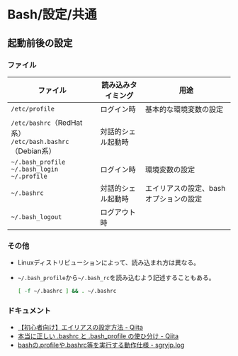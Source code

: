 # Bash/設定/共通

## 起動前後の設定

### ファイル

ファイル|読み込みタイミング|用途
---|---|---
`/etc/profile`|ログイン時|基本的な環境変数の設定
`/etc/bashrc`（RedHat系）<br>`/etc/bash.bashrc`（Debian系）|対話的シェル起動時|
`~/.bash_profile`<br>`~/.bash_login`<br>`~/.profile`|ログイン時|環境変数の設定
`~/.bashrc`|対話的シェル起動時|エイリアスの設定、bashオプションの設定
`~/.bash_logout`|ログアウト時|

### その他

- Linuxディストリビューションによって、読み込まれ方は異なる。

- `~/.bash_profile`から`~/.bash_rc`を読み込むよう記述することもある。

  ```bash
  [ -f ~/.bashrc ] && . ~/.bashrc
  ```

### ドキュメント

- [【初心者向け】エイリアスの設定方法 - Qiita](https://qiita.com/yutat93/items/b5bb9c0366f21bcbea62)
- [本当に正しい .bashrc と .bash_profile の使ひ分け - Qiita](https://qiita.com/magicant/items/d3bb7ea1192e63fba850)
- [bashの.profileや.bashrc等を実行する動作仕様 - sgryjp.log](https://blog.sgry.jp/entry/2019/11/09/232927)
